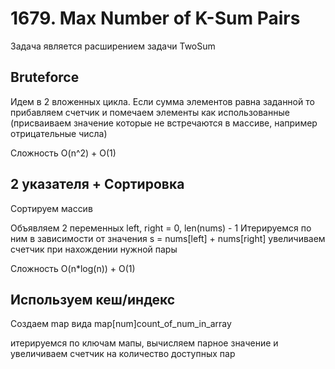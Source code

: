 # 1679. Max Number of K-Sum Pairs

Задача является расширением задачи TwoSum

## Bruteforce
Идем в 2 вложенных цикла. Если сумма элементов равна заданной то прибавляем счетчик и помечаем элементы как использованные (присваиваем значение которые не встречаются в массиве, например отрицательные числа)

Сложность O(n^2) + O(1)

## 2 указателя + Сортировка
Сортируем массив

Объявляем 2 переменных left, right = 0, len(nums) - 1
Итерируемся по ним в зависимости от значения s = nums[left] + nums[right]
увеличиваем счетчик при нахождении нужной пары

Сложность O(n*log(n)) + O(1)


## Используем кеш/индекс
Создаем map вида map[num]count_of_num_in_array

итерируемся по ключам мапы, вычисляем парное значение и увеличиваем счетчик на количество доступных пар
